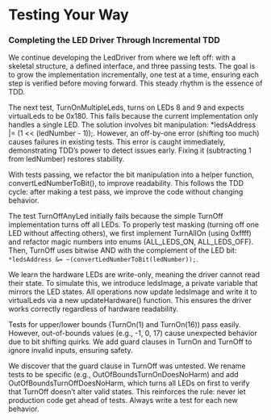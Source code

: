 # Testing Your Way

### Completing the LED Driver Through Incremental TDD

We continue developing the LedDriver from where we left off: with a skeletal
structure, a defined interface, and three passing tests. The goal is to grow the
implementation incrementally, one test at a time, ensuring each step is verified
before moving forward. This steady rhythm is the essence of TDD.

The next test, TurnOnMultipleLeds, turns on LEDs 8 and 9 and expects virtualLeds
to be 0x180. This fails because the current implementation only handles a single
LED. The solution involves bit manipulation: *ledsAddress |= (1 << (ledNumber -
1));. However, an off-by-one error (shifting too much) causes failures in
existing tests. This error is caught immediately, demonstrating TDD’s power to
detect issues early. Fixing it (subtracting 1 from ledNumber) restores
stability.

With tests passing, we refactor the bit manipulation into a helper function,
convertLedNumberToBit(), to improve readability. This follows the TDD cycle:
after making a test pass, we improve the code without changing behavior.

The test TurnOffAnyLed initially fails because the simple TurnOff implementation
turns off all LEDs. To properly test masking (turning off one LED without
affecting others), we first implement TurnAllOn (using 0xffff) and refactor
magic numbers into enums (ALL_LEDS_ON, ALL_LEDS_OFF). Then, TurnOff uses bitwise
AND with the complement of the LED bit: `*ledsAddress &= ~(convertLedNumberToBit(ledNumber));`.

We learn the hardware LEDs are write-only, meaning the driver cannot read their
state. To simulate this, we introduce ledsImage, a private variable that mirrors
the LED states. All operations now update ledsImage and write it to virtualLeds
via a new updateHardware() function. This ensures the driver works correctly
regardless of hardware readability.

Tests for upper/lower bounds (TurnOn(1) and TurnOn(16)) pass easily. However,
out-of-bounds values (e.g., -1, 0, 17) cause unexpected behavior due to bit
shifting quirks. We add guard clauses in TurnOn and TurnOff to ignore invalid
inputs, ensuring safety.

We discover that the guard clause in TurnOff was untested. We rename tests to be
specific (e.g., OutOfBoundsTurnOnDoesNoHarm) and add
OutOfBoundsTurnOffDoesNoHarm, which turns all LEDs on first to verify that
TurnOff doesn’t alter valid states. This reinforces the rule: never let
production code get ahead of tests. Always write a test for each new behavior.


